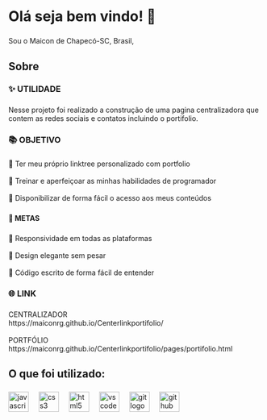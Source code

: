 <h1 align="left">Olá seja bem vindo! 👋</h1>

###

<p align="left">Sou o Maicon de Chapecó-SC, Brasil,</p>

###

<h2 align="left">Sobre</h2>

###

<h3 align="left">✨ UTILIDADE</h3>

###

<p align="left">Nesse projeto foi realizado a construção de uma pagina centralizadora que contem as redes sociais e contatos incluindo o portifolio.</p>

###

<h3 align="left">📚 OBJETIVO</h3>

###

<p align="left">🔘 Ter meu próprio linktree personalizado com portfolio<br><br>🔘 Treinar e aperfeiçoar as minhas habilidades de programador<br><br>🔘 Disponibilizar de forma fácil o acesso aos meus conteúdos</p>

###

<h4 align="left">🎯 METAS</h4>

###

<p align="left">🔘 Responsividade em todas as plataformas<br><br>🔘 Design elegante sem pesar<br><br>🔘 Código escrito de forma fácil de entender</p>

###

<h3 align="left">🌐 LINK</h3>

###

<p align="left">CENTRALIZADOR<br>https://maiconrg.github.io/Centerlinkportifolio/<br><br>PORTFÓLIO<br>https://maiconrg.github.io/Centerlinkportifolio/pages/portifolio.html</p>

###

<h2 align="left">O que foi utilizado:</h2>

###

<div align="left">
  <img src="https://cdn.jsdelivr.net/gh/devicons/devicon/icons/javascript/javascript-original.svg" height="40" alt="javascript logo"  />
  <img width="12" />
  <img src="https://cdn.jsdelivr.net/gh/devicons/devicon/icons/css3/css3-original.svg" height="40" alt="css3 logo"  />
  <img width="12" />
  <img src="https://cdn.jsdelivr.net/gh/devicons/devicon/icons/html5/html5-original.svg" height="40" alt="html5 logo"  />
  <img width="12" />
  <img src="https://cdn.jsdelivr.net/gh/devicons/devicon/icons/vscode/vscode-original.svg" height="40" alt="vscode logo"  />
  <img width="12" />
  <img src="https://cdn.jsdelivr.net/gh/devicons/devicon/icons/git/git-original.svg" height="40" alt="git logo"  />
  <img width="12" />
  <img src="https://cdn.jsdelivr.net/gh/devicons/devicon/icons/github/github-original.svg" height="40" alt="github logo"  />
</div>

###
